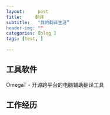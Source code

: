 ```yaml
---
layout:     post
title:     翻译
subtitle:   "我的翻译生涯”
header-img: ""
categories: [blog ]
tags: [test, ]
 
---
```

## 工具软件
OmegaT - 开源跨平台的电脑辅助翻译工具
## 工作经历

